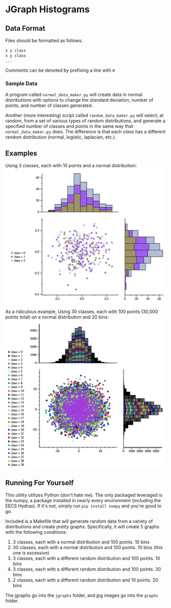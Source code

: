 # JGraph Histograms

## Data Format
Files should be formatted as follows:
```
x y class
x y class
...
```

Comments can be denoted by prefixing a line with `#` 

### Sample Data
A program called `normal_data_maker.py` will create data in normal distributions 
with options to change the standard deviation, number of points, and number of 
classes generated. 

Another (more interesting) script called `random_data_maker.py` will select, 
at random, from a set of various types of random distributions, and generate 
a specified number of classes and points in the same way that `normal_data_maker.py` does. The difference is that each *class* has a different
random distribution (normal, logistic, laplacian, etc.). 

## Examples

Using 3 classes, each with 10 points and a normal distribution:
![](samples/test1.jpg)

As a ridiculous example, Using 30 classes, each with 100 points (30,000 points total) on a normal distribution and 20 bins:
![](samples/huge.jpg)

## Running For Yourself
This utility utilizes Python (don't hate me). The only packaged leveraged is the numpy, a package installed in nearly every
environment (including the EECS Hydras). If it's not, simply run `pip install numpy` and you're good to go. 

Included is a Makefile that will generate random data from a variety of distributions and create pretty graphs. 
Specifically, it will create 5 graphs with the following conditions:
1. 3 classes, each with a normal distribution and 100 points. 10 bins
2. 30 classes, each with a normal distribution and 100 points. 10 bins (this one is excessive)
3. 3 classes, each with a different random distribution and 100 points. 10 bins
4. 3 classes, each with a different random distribution and 100 points. 30 bins
5. 2 classes, each with a different random distribution and 10 points. 20 bins

The jgraphs go into the `jgraphs` folder, and jpg images go into the `graphs` folder. 
